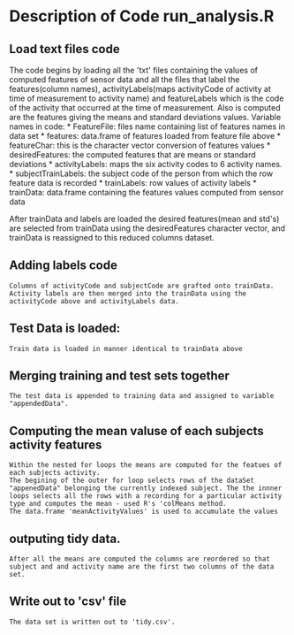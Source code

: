 # Description of Code run_analysis.R

## Load text files code

The code begins by loading all the 'txt' files containing the values of computed features of sensor data and all the files that label the features(column names), activityLabels(maps activityCode of activity at time of measurement to activity name) and featureLabels which is the code of the activity that occurred at the time of measurement. Also is computed are the features giving the means and standard deviations values.
Variable names in code:
	* FeatureFile: files name containing list of features names in data set
	* features: data.frame of features loaded from feature file above
	* featureChar: this is the character vector conversion of features values
	* desiredFeatures: the computed features that are means or standard deviations
	* activityLabels: maps the six activity codes to 6 activity names.
	* subjectTrainLabels: the subject code of the person from which the row feature data is recorded
	* trainLabels: row values of activity labels
	* trainData: data.frame containing the features values computed from sensor data

After trainData and labels are loaded the desired features(mean and std's) are selected from trainData using the desiredFeatures character vector, and trainData is reassigned to this reduced columns dataset.


## Adding labels code
	Columns of activityCode and subjectCode are grafted onto trainData.
	Activity labels are then merged into the trainData using the activityCode above and activityLabels data.

## Test Data is loaded:
	Train data is loaded in manner identical to trainData above
	
## Merging training and test sets together
	The test data is appended to training data and assigned to variable "appendedData". 

## Computing the mean valuse of each subjects activity features
	Within the nested for loops the means are computed for the featues of each subjects activity.
	The begining of the outer for loop selects rows of the dataSet "appenedData" belonging the currently indexed subject. The the innner loops selects all the rows with a recording for a particular activity type and computes the mean - used R's 'colMeans method. 
	The data.frame 'meanActivityValues' is used to accumulate the values

## outputing tidy data.
	After all the means are computed the columns are reordered so that subject and and activity name are the first two columns of the data set.

## Write out to 'csv' file
	The data set is written out to 'tidy.csv'.
